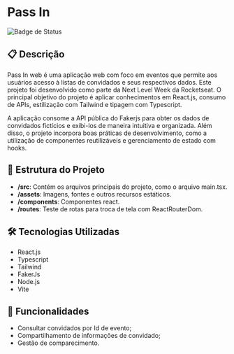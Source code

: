 # Pass In

![Badge de Status](https://img.shields.io/badge/status-concluido-green)

## 📋 Descrição

Pass In web é uma aplicação web com foco em eventos que permite aos usuários acesso à listas de convidados e seus respectivos dados. Este projeto foi desenvolvido como parte da Next Level Week da Rocketseat. O principal objetivo do projeto é aplicar conhecimentos em React.js, consumo de APIs, estilização com Tailwind e tipagem com Typescript.

A aplicação consome a API pública do Fakerjs para obter os dados de convidados fictícios e exibi-los de maneira intuitiva e organizada. Além disso, o projeto incorpora boas práticas de desenvolvimento, como a utilização de componentes reutilizáveis e gerenciamento de estado com hooks.

## 📁 Estrutura do Projeto

- **/src**: Contém os arquivos principais do projeto, como o arquivo main.tsx.
- **/assets**: Imagens, fontes e outros recursos estáticos.
- **/components**: Componentes react.
- **/routes**: Teste de rotas para troca de tela com ReactRouterDom.

## 🛠️ Tecnologias Utilizadas

- React.js
- Typescript
- Tailwind
- FakerJs
- Node.js
- Vite

## 🚀 Funcionalidades

- Consultar convidados por Id de evento;
- Compartilhamento de informações de convidado;
- Gestão de comparecimento.
